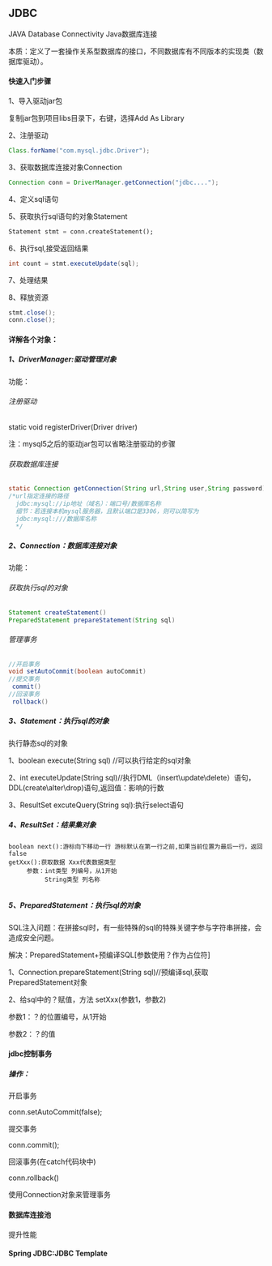 ## JDBC

JAVA Database Connectivity  Java数据库连接

本质：定义了一套操作关系型数据库的接口，不同数据库有不同版本的实现类（数据库驱动）。

#### 快速入门步骤

1、导入驱动jar包

复制jar包到项目libs目录下，右键，选择Add As Library

2、注册驱动

```java
Class.forName("com.mysql.jdbc.Driver");
```

3、获取数据库连接对象Connection

```java
Connection conn = DriverManager.getConnection("jdbc....");
```

4、定义sql语句

5、获取执行sql语句的对象Statement

```sql
Statement stmt = conn.createStatement();
```

6、执行sql,接受返回结果

```java
int count = stmt.executeUpdate(sql);
```

7、处理结果

8、释放资源

```java
stmt.close();
conn.close();
```

#### 详解各个对象：

##### 1、DriverManager:驱动管理对象

功能：

###### 注册驱动

static void registerDriver(Driver driver)

注：mysql5之后的驱动jar包可以省略注册驱动的步骤

###### 获取数据库连接

```java
static Connection getConnection(String url,String user,String password)
/*url指定连接的路径
  jdbc:mysql://ip地址（域名）：端口号/数据库名称
  细节：若连接本机mysql服务器，且默认端口是3306，则可以简写为
  jdbc:mysql:///数据库名称
  */  
```



##### 2、Connection：数据库连接对象

功能：

###### 获取执行sql的对象

```java
Statement createStatement()
PreparedStatement prepareStatement(String sql)
```

###### 管理事务

```java
//开启事务
void setAutoCommit(boolean autoCommit)
//提交事务
 commit()
//回滚事务
 rollback()
```



##### 3、Statement：执行sql的对象

执行静态sql的对象

1、boolean execute(String sql) //可以执行给定的sql对象

2、int executeUpdate(String sql)//执行DML（insert\update\delete）语句，DDL(create\alter\drop)语句,返回值：影响的行数

3、ResultSet excuteQuery(String sql):执行select语句



##### 4、ResultSet：结果集对象

```
boolean next():游标向下移动一行 游标默认在第一行之前,如果当前位置为最后一行，返回false
getXxx():获取数据 Xxx代表数据类型 
     参数：int类型 列编号，从1开始
          String类型 列名称
          

```

##### 5、PreparedStatement：执行sql的对象

SQL注入问题：在拼接sql时，有一些特殊的sql的特殊关键字参与字符串拼接，会造成安全问题。

解决：PreparedStatement+预编译SQL[参数使用？作为占位符]

1、Connection.prepareStatement(String sql)//预编译sql,获取PreparedStatement对象

2、给sql中的？赋值，方法 setXxx(参数1，参数2)

参数1：？的位置编号，从1开始

参数2：？的值

#### jdbc控制事务

##### 操作：

开启事务

conn.setAutoCommit(false);

提交事务

conn.commit();

回滚事务(在catch代码块中)

conn.rollback()

使用Connection对象来管理事务



#### 数据库连接池

提升性能



#### Spring JDBC:JDBC Template











